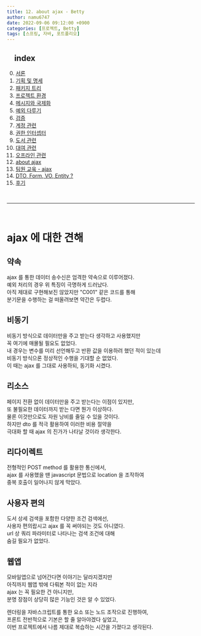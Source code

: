 ```yaml
---
title: 12. about ajax - Betty
author: namu6747
date: 2022-09-06 09:12:00 +0900
categories: [프로젝트, Betty]
tags: [스프링, 자바, 포트폴리오]
---
```


## &nbsp;&nbsp;&nbsp; index
0. [서론](/posts/project-betty-0/)
1. [기획 및 명세](/posts/project-betty-1-concept/)
2. [패키지 트리](/posts/project-betty-2-package-tree/)
3. [프로젝트 환경](/posts/project-betty-3-config/)
4. [메시지와 국제화](/posts/project-betty-4-message/)
5. [예외 다루기](/posts/project-betty-5-exception/)
6. [검증](/posts/project-betty-6-validation/)
7. [계정 관련](/posts/project-betty-7-sign/)
8. [권한 인터셉터](/posts/project-betty-8-interceptor/)
9. [도서 관련](/posts/project-betty-9-book/)
10. [대여 관련](/posts/project-betty-10-rental/)
11. [오프라인 관련](/posts/project-betty-11-offline/)
12. [about ajax](/posts/project-betty-12-ajax/)
13. [팀원 교육 - ajax](/posts/project-betty-13-edu-ajax/)
14. [DTO, Form, VO, Entity ?](/posts/project-betty-14-object/)
15. [후기](/posts/project-betty-15-review/)

<br/>
<hr/>
<br/>

# ajax 에 대한 견해

## 약속
ajax 를 통한 데이터 송수신은 엄격한 약속으로 이루어졌다.  
예외 처리의 경우 위 특징이 극명하게 드러났다.   
아직 제대로 구현해보진 않았지만 "C001" 같은 코드를 통해  
분기문을 수행하는 걸 떠올려보면 약간은 두렵다.   

## 비동기
비동기 방식으로 데이터만을 주고 받는다 생각하고 사용했지만  
꼭 여기에 매몰될 필요도 없었다.   
내 경우는 변수를 미리 선언해두고 반환 값을 이용하려 했던 적이 있는데  
비동기 방식으론 정상적인 수행을 기대할 순 없었다.  
이 때는 ajax 를 그대로 사용하되, 동기화 시켰다.   

## 리소스
페이지 전환 없이 데이터만을 주고 받는다는 이점이 있지만,   
또 불필요한 데이터까지 받는 다면 뭔가 이상하다.   
물론 이것만으로도 자원 낭비를 줄일 수 있을 것이다.  
하지만 dto 를 적극 활용하여 이러한 비용 절약을   
극대화 할 때 ajax 의 진가가 나타날 것이라 생각한다.   

## 리다이렉트
전형적인 POST method 를 활용한 통신에서,   
ajax 를 사용했을 땐 javascript 문법으로 location 을 조작하여  
중복 호출이 일어나지 않게 막았다.   

## 사용자 편의
도서 상세 검색을 포함한 다양한 조건 검색에선,   
사용자 편의랍시고 ajax 를 꼭 써야되는 것도 아니였다.   
url 상 쿼리 파라미터로 나타나는 검색 조건에 대해   
숨길 필요가 없었다.   

## 웹앱
모바일앱으로 넘어간다면 이야기는 달라지겠지만   
아직까지 웹앱 밖에 다뤄본 적이 없는 지라   
ajax 는 꼭 필요한 건 아니지만,   
분명 장점이 상당히 많은 기능인 것은 알 수 있었다.  

렌더링을 자바스크립트를 통한 요소 또는 노드 조작으로 진행하여,     
프론트 전반적으로 기본은 할 줄 알아야겠다 싶었고,   
이번 프로젝트에서 나름 제대로 복습하는 시간을 가졌다고 생각된다.   

